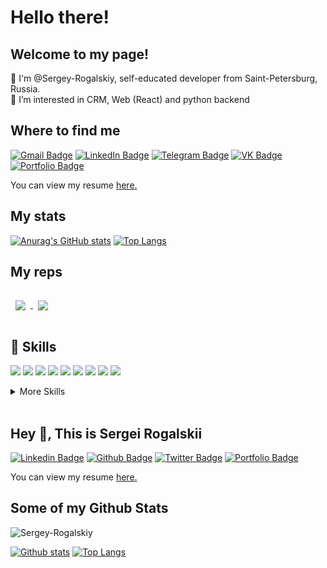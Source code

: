 # Hello there!
## Welcome to my page!
👋 I'm @Sergey-Rogalskiy, self-educated developer from  Saint-Petersburg, Russia.<br>
👀 I’m interested in CRM, Web (React) and python backend

## Where to find me

[![Gmail Badge](https://img.shields.io/badge/-rogalskiy.sergey@gmail.com-c14438?style=flat&logo=Gmail&logoColor=white&link=mailto:rogalskiy.sergey@gmail.com)](mailto:rogalskiy.sergey@gmail.com) 
[![LinkedIn Badge](https://img.shields.io/badge/LinkedIn-Profile-informational?style=flat&logo=linkedin&logoColor=white&color=0D76A8)](https://www.linkedin.com/in/sergei-rogalskii/)
[![Telegram Badge](https://img.shields.io/badge/Telegram-Profile-informational?style=flat&logo=telegram&logoColor=white&color=0D76A8)](https://t.me/SegaRogulkin)
[![VK Badge](https://img.shields.io/badge/VK-Profile-informational?style=flat&logo=vk&logoColor=white&color=0D76A8)](https://vk.com/id11722264)
[![Portfolio Badge](https://img.shields.io/badge/portfolio-web-blue?style=flat&link=rogalskiy.sergey@gmail.com/)](rogalskiy.sergey@gmail.com/)
<p> You can view my resume <a href='https://spb.hh.ru/resume/cda5f0ebff08f19b080039ed1f733161394778' target=_blank><u>here</u>.</a></p>

## My stats

[![Anurag's GitHub stats](https://github-readme-stats.vercel.app/api?username=Sergey-Rogalskiy&show_icons=true)](https://github.com/anuraghazra/github-readme-stats)
[![Top Langs](https://github-readme-stats.vercel.app/api/top-langs/?username=Sergey-Rogalskiy&layout=compact)](https://github.com/anuraghazra/github-readme-stats)

## My reps
<a href="https://github.com/Sergey-Rogalskiy/react-burger">
  <img align="center" style="margin:1rem 0.5rem" src="https://github-readme-stats.vercel.app/api/pin/?username=Sergey-Rogalskiy&repo=react-burger" />
</a>
<a href="https://github.com/Sergey-Rogalskiy/flask_Corey-Schafer_study">
  <img align="center" style="margin:1rem 0.5rem" src="https://github-readme-stats.vercel.app/api/pin/?username=Sergey-Rogalskiy&repo=flask_Corey-Schafer_study" />
</a>

## 💼 Skills

![](https://img.shields.io/badge/Code-HTML-informational?style=flat&logo=HTML&logoColor=white&color=4AB197)
![](https://img.shields.io/badge/Style-CSS-informational?style=flat&logo=css3&logoColor=white&color=4AB197)
![](https://img.shields.io/badge/Code-JavaScript-informational?style=flat&logo=JavaScript&logoColor=white&color=4AB197)
![](https://img.shields.io/badge/Code-JavaScript-informational?style=flat&logo=JavaScript&logoColor=white&color=4AB197)
![](https://img.shields.io/badge/Code-React-informational?style=flat&logo=react&logoColor=white&color=4AB197)
![](https://img.shields.io/badge/Code-Redux-informational?style=flat&logo=Redux&logoColor=white&color=4AB197)
![](https://img.shields.io/badge/Code-MySQL-informational?style=flat&logo=MySQL&logoColor=white&color=4AB197)
![](https://img.shields.io/badge/Test-Jest-informational?style=flat&logo=jest&logoColor=white&color=4AB197)
![](https://img.shields.io/badge/Test-Cypress-informational?style=flat&logo=Cypress&logoColor=white&color=4AB197)

<details>
<summary>More Skills</summary>
<br>

![](https://img.shields.io/badge/Tools-Actions-informational?style=flat&logo=github-actions&logoColor=white&color=4AB197)
![](https://img.shields.io/badge/Tools-NPM-informational?style=flat&logo=npm&logoColor=white&color=4AB197)
![](https://img.shields.io/badge/Tools-Postman-informational?style=flat&logo=Postman&logoColor=white&color=4AB197)
![](https://img.shields.io/badge/Tools-GitHub-informational?style=flat&logo=GitHub&logoColor=white&color=4AB197)
![](https://img.shields.io/badge/Tools-Jira-informational?style=flat&logo=Jira-Software&logoColor=white&color=4AB197)

</details>
<br>

<!---
Sergey-Rogalskiy/Sergey-Rogalskiy is a ✨ special ✨ repository because its `README.md` (this file) appears on your GitHub profile.
You can click the Preview link to take a look at your changes.
--->
## Hey 👋, This is Sergei Rogalskii

[![Linkedin Badge](https://img.shields.io/badge/-rogalskiy.sergey@gmail.com-0072b1?style=flat&logo=Linkedin&logoColor=white&link=https://www.linkedin.com/in/rogalskiy.sergey@gmail.com/)](https://www.linkedin.com/in/rogalskiy.sergey@gmail.com/)
[![Github Badge](https://img.shields.io/badge/-rogalskiy.sergey@gmail.com-grey?style=flat&logo=github&logoColor=white&link=https://github.com/rogalskiy.sergey@gmail.com/)](https://www.github.com/rogalskiy.sergey@gmail.com/) 
[![Twitter Badge](https://img.shields.io/badge/-rogalskiy.sergey@gmail.com-00acee?style=flat&logo=twitter&logoColor=white&link=https://twitter.com/rogalskiy.sergey@gmail.com/)](https://www.twitter.com/rogalskiy.sergey@gmail.com/) 
[![Portfolio Badge](https://img.shields.io/badge/portfolio-web-blue?style=flat&link=rogalskiy.sergey@gmail.com/)](rogalskiy.sergey@gmail.com/) <p align='left'> You can view my resume <a href='rogalskiy.sergey@gmail.com ' target=_blank><u>here</u>.</a></p>
## Some of my Github Stats
<p align=left> <img src=https://komarev.com/ghpvc/?username=Sergey-Rogalskiy alt=Sergey-Rogalskiy /> </p>

[![Github stats](https://github-readme-stats.vercel.app/api?username=Sergey-Rogalskiy&show_icons=true&include_all_commits=true)](https://github.com/Sergey-Rogalskiy/)
[![Top Langs](https://github-readme-stats.vercel.app/api/top-langs/?username=Sergey-Rogalskiy&layout=compact)](https://github.com/Sergey-Rogalskiy/)

